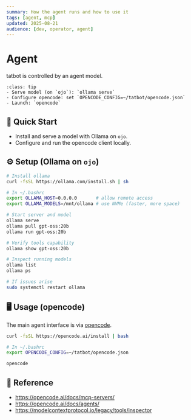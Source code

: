 ```yaml
---
summary: How the agent runs and how to use it
tags: [agent, mcp]
updated: 2025-08-21
audience: [dev, operator, agent]
---
```


# Agent

tatbot is controlled by an agent model.

```{admonition} Quick Reference
:class: tip
- Serve model (on `ojo`): `ollama serve`
- Configure opencode: set `OPENCODE_CONFIG=~/tatbot/opencode.json`
- Launch: `opencode`
```

## 🏃 Quick Start
- Install and serve a model with Ollama on `ojo`.
- Configure and run the opencode client locally.

## ⚙️ Setup (Ollama on `ojo`)

```bash
# Install ollama
curl -fsSL https://ollama.com/install.sh | sh

# In ~/.bashrc
export OLLAMA_HOST=0.0.0.0       # allow remote access
export OLLAMA_MODELS=/mnt/ollama # use NVMe (faster, more space)

# Start server and model
ollama serve
ollama pull gpt-oss:20b
ollama run gpt-oss:20b

# Verify tools capability
ollama show gpt-oss:20b

# Inspect running models
ollama list
ollama ps

# If issues arise
sudo systemctl restart ollama
```

## 🖥️ Usage (opencode)

The main agent interface is via [opencode](https://github.com/sst/opencode).

```bash
curl -fsSL https://opencode.ai/install | bash

# In ~/.bashrc
export OPENCODE_CONFIG=~/tatbot/opencode.json

opencode
```

## 🔗 Reference
- https://opencode.ai/docs/mcp-servers/
- https://opencode.ai/docs/agents/
- https://modelcontextprotocol.io/legacy/tools/inspector
